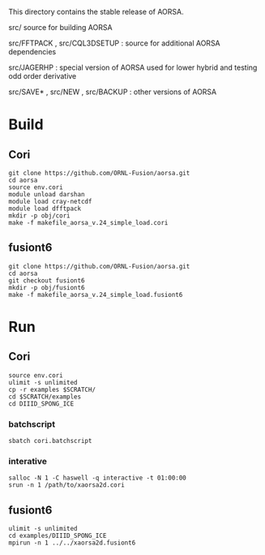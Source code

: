 This directory contains the stable release of AORSA. 

src/ source for building AORSA

src/FFTPACK , src/CQL3DSETUP : source for additional AORSA dependencies

src/JAGERHP : special version of AORSA used for lower hybrid and testing odd order derivative

src/SAVE* , src/NEW , src/BACKUP : other versions of AORSA

# Build

## Cori
```
git clone https://github.com/ORNL-Fusion/aorsa.git
cd aorsa
source env.cori
module unload darshan
module load cray-netcdf
module load dfftpack
mkdir -p obj/cori
make -f makefile_aorsa_v.24_simple_load.cori
```
## fusiont6
```
git clone https://github.com/ORNL-Fusion/aorsa.git
cd aorsa
git checkout fusiont6
mkdir -p obj/fusiont6
make -f makefile_aorsa_v.24_simple_load.fusiont6
```
# Run

## Cori
```
source env.cori
ulimit -s unlimited
cp -r examples $SCRATCH/
cd $SCRATCH/examples
cd DIIID_SPONG_ICE
```
### batchscript
```
sbatch cori.batchscript
```
### interative
```
salloc -N 1 -C haswell -q interactive -t 01:00:00
srun -n 1 /path/to/xaorsa2d.cori 
```
## fusiont6
```
ulimit -s unlimited
cd examples/DIIID_SPONG_ICE
mpirun -n 1 ../../xaorsa2d.fusiont6
```
